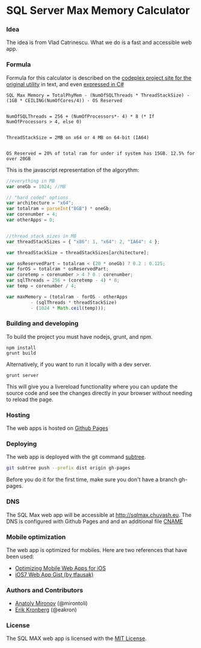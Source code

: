 # SQL Server Max Memory Calculator


### Idea

The idea is from Vlad Catrinescu. What we do is a fast and accessible web app.

### Formula
Formula for this calculator is described on the [codeplex project site for the original utility](https://sqlmem.codeplex.com/) in text, and even [expressed in C#](https://sqlmem.codeplex.com/SourceControl/latest#Form1.cs)

```
SQL Max Memory = TotalPhyMem - (NumOfSQLThreads * ThreadStackSize) - (1GB * CEILING(NumOfCores/4)) - OS Reserved 


NumOfSQLThreads = 256 + (NumOfProcessors*- 4) * 8 (* If NumOfProcessors > 4, else 0) 


ThreadStackSize = 2MB on x64 or 4 MB on 64-bit (IA64) 


OS Reserved = 20% of total ram for under if system has 15GB. 12.5% for over 20GB
```

This is the javascript representation of the algorythm:

```javascript
//everything in MB
var oneGb = 1024; //MB

// "hard coded" options
var architecture = "x64";
var totalram = parseInt("8GB") * oneGb;
var corenumber = 4;
var otherApps = 0;


//thread stack sizes in MB
var threadStackSizes = { "x86": 1, "x64": 2, "IA64": 4 };

var threadStackSize = threadStackSizes[architecture];

var osReservedPart = totalram < (20 * oneGb) ? 0.2 : 0.125;
var forOS = totalram * osReservedPart;
var coretemp = corenumber > 4 ? 0 : corenumber;
var sqlThreads = 256 + (coretemp - 4) * 8;
var temp = corenumber / 4;

var maxMemory = (totalram - forOS - otherApps 
         - (sqlThreads * threadStackSize)
         - (1024 * Math.ceil(temp)));
```

### Building and developing

To build the project you must have nodejs, grunt, and npm.

```
npm install
grunt build
```

Alternatively, if you want to run it locally with a dev server.

```
grunt server
```
This will give you a livereload functionality where you can update the source code and see the changes directly in your browser without needing to reload the page.

### Hosting

The web apps is hosted on [Github Pages](https://help.github.com/articles/what-are-github-pages)

### Deploying

The web app is deployed with the git command [subtree](https://gist.github.com/cobyism/4730490).
```sh
git subtree push --prefix dist origin gh-pages
```

Before you do it for the first time, make sure you don't have a branch gh-pages.

### DNS
The SQL Max web app will be accessible at http://sqlmax.chuvash.eu. The DNS is configured with Github Pages and and an additional file [CNAME](https://help.github.com/articles/setting-up-a-custom-domain-with-github-pages)

### Mobile optimization
The web app is optimized for mobiles. Here are two references that have been used:

- [Optimizing Mobile Web Apps for iOS](http://blog.teamtreehouse.com/optimizing-mobile-web-apps-ios)
- [iOS7 Web App Gist (by tfausak)](https://gist.github.com/tfausak/2222823)

### Authors and Contributors
- [Anatoly Mironov](https://github.com/mirontoli) (@mirontoli)
- [Erik Kronberg](https://github.com/eakron) (@eakron)

### License
The SQL MAX web app is licensed with the [MIT License](LICENSE).
